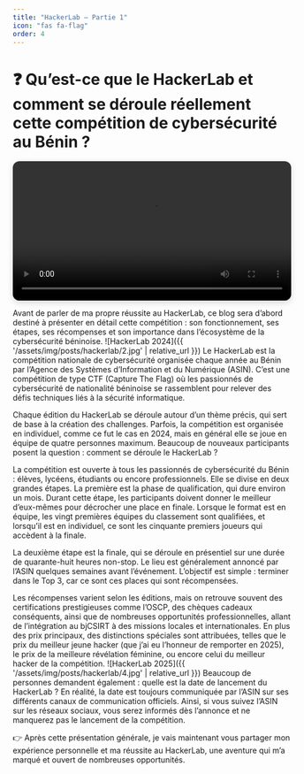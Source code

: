 ```yaml
---
title: "HackerLab – Partie 1"
icon: "fas fa-flag"
order: 4
---
```


# ❓ Qu’est-ce que le HackerLab et comment se déroule réellement cette compétition de cybersécurité au Bénin ?
<div align="center">
  <video controls playsinline style="max-width:900px; width:100%; border-radius:12px; box-shadow: 0 4px 12px rgba(0,0,0,0.15);">
    <source src="{{ '/assets/videos/Hackerlab2024.mp4' | relative_url }}" type="video/mp4">
    Votre navigateur ne supporte pas la lecture vidéo.
  </video>
</div>


Avant de parler de ma propre réussite au HackerLab, ce blog sera d’abord destiné à présenter en détail cette compétition : son fonctionnement, ses étapes, ses récompenses et son importance dans l’écosystème de la cybersécurité béninoise.
![HackerLab 2024]({{ '/assets/img/posts/hackerlab/2.jpg' | relative_url }})
Le HackerLab est la compétition nationale de cybersécurité organisée chaque année au Bénin par l’Agence des Systèmes d’Information et du Numérique (ASIN). C’est une compétition de type CTF (Capture The Flag) où les passionnés de cybersécurité de nationalité béninoise se rassemblent pour relever des défis techniques liés à la sécurité informatique.

Chaque édition du HackerLab se déroule autour d’un thème précis, qui sert de base à la création des challenges. Parfois, la compétition est organisée en individuel, comme ce fut le cas en 2024, mais en général elle se joue en équipe de quatre personnes maximum. Beaucoup de nouveaux participants posent la question : comment se déroule le HackerLab ?

La compétition est ouverte à tous les passionnés de cybersécurité du Bénin : élèves, lycéens, étudiants ou encore professionnels. Elle se divise en deux grandes étapes. La première est la phase de qualification, qui dure environ un mois. Durant cette étape, les participants doivent donner le meilleur d’eux-mêmes pour décrocher une place en finale. Lorsque le format est en équipe, les vingt premières équipes du classement sont qualifiées, et lorsqu’il est en individuel, ce sont les cinquante premiers joueurs qui accèdent à la finale.

La deuxième étape est la finale, qui se déroule en présentiel sur une durée de quarante-huit heures non-stop. Le lieu est généralement annoncé par l’ASIN quelques semaines avant l’événement. L’objectif est simple : terminer dans le Top 3, car ce sont ces places qui sont récompensées.

Les récompenses varient selon les éditions, mais on retrouve souvent des certifications prestigieuses comme l’OSCP, des chèques cadeaux conséquents, ainsi que de nombreuses opportunités professionnelles, allant de l’intégration au bjCSIRT à des missions locales et internationales. En plus des prix principaux, des distinctions spéciales sont attribuées, telles que le prix du meilleur jeune hacker (que j’ai eu l’honneur de remporter en 2025), le prix de la meilleure révélation féminine, ou encore celui du meilleur hacker de la compétition.
![HackerLab 2025]({{ '/assets/img/posts/hackerlab/4.jpg' | relative_url }})
Beaucoup de personnes demandent également : quelle est la date de lancement du HackerLab ? En réalité, la date est toujours communiquée par l’ASIN sur ses différents canaux de communication officiels. Ainsi, si vous suivez l’ASIN sur les réseaux sociaux, vous serez informés dès l’annonce et ne manquerez pas le lancement de la compétition.

👉 Après cette présentation générale, je vais maintenant vous partager mon expérience personnelle et ma réussite au HackerLab, une aventure qui m’a marqué et ouvert de nombreuses opportunités.
